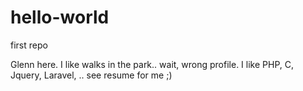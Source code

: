 # hello-world
first repo

Glenn here. I like walks in the park.. wait, wrong profile. I like PHP, C, Jquery, Laravel, .. see resume for me ;)

